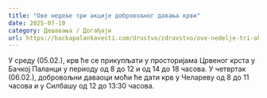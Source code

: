 ```yaml
---
title: "Ове недеље три акције добровољног давања крви"
date: 2025-07-10
category: Дешавања / Догађаји
url: https://backapalankavesti.com/drustvo/zdravstvo/ove-nedelje-tri-akcije-dobrovoljnog-davanja-krvi/
---
```


У среду (05.02.), крв ће се прикупљати у просторијама Црвеног крста у Бачкој Паланци у периоду од 8 до 12 и од 14 до 18 часова. У четвртак (06.02.), добровољни даваоци моћи ће дати крв у Челареву од 8 до 11 часова и у Силбашу од 12 до 13:30 часова.
